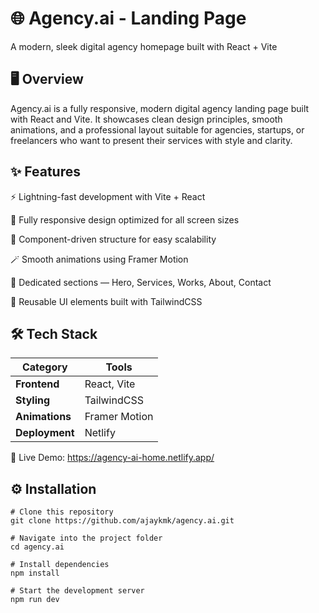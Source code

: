 # 🌐 Agency.ai - Landing Page

A modern, sleek digital agency homepage built with React + Vite

## 🖥️ Overview

Agency.ai is a fully responsive, modern digital agency landing page built with React and Vite.
It showcases clean design principles, smooth animations, and a professional layout suitable for agencies, startups, or freelancers who want to present their services with style and clarity.

## ✨ Features

⚡ Lightning-fast development with Vite + React

🎨 Fully responsive design optimized for all screen sizes

🧠 Component-driven structure for easy scalability

🪄 Smooth animations using Framer Motion

💼 Dedicated sections — Hero, Services, Works, About, Contact

🧩 Reusable UI elements built with TailwindCSS

## 🛠️ Tech Stack

| Category       | Tools         |
| -------------- | ------------- |
| **Frontend**   | React, Vite   |
| **Styling**    | TailwindCSS   |
| **Animations** | Framer Motion |
| **Deployment** | Netlify       |

🔗 Live Demo: https://agency-ai-home.netlify.app/

## ⚙️ Installation

```
# Clone this repository
git clone https://github.com/ajaykmk/agency.ai.git

# Navigate into the project folder
cd agency.ai

# Install dependencies
npm install

# Start the development server
npm run dev
```
